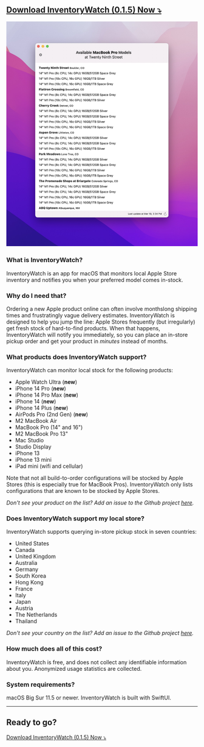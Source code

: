 ## [Download InventoryWatch (0.1.5) Now ⤵️](./InventoryWatch-0.1.5.zip)

![InventoryWatch-Screenshot](./ic-mkt.jpg)

### What is InventoryWatch?

InventoryWatch is an app for macOS that monitors local Apple Store inventory and notifies you when your preferred model comes in-stock. 

### Why do I need that? 

Ordering a new Apple product online can often involve monthslong shipping times and frustratingly vague delivery estimates. InventoryWatch is designed to help you jump the line: Apple Stores frequently (but irregularly) get fresh stock of hard-to-find products. When that happens, InventoryWatch will notify you immediately, so you can place an in-store pickup order and get your product in *minutes* instead of months. 

### What products does InventoryWatch support? 

InventoryWatch can monitor local stock for the following products: 

* Apple Watch Ultra (**new**)
* iPhone 14 Pro (**new**)
* iPhone 14 Pro Max (**new**)
* iPhone 14 (**new**)
* iPhone 14 Plus (**new**)
* AirPods Pro (2nd Gen) (**new**)
* M2 MacBook Air
* MacBook Pro (14" and 16")
* M2 MacBook Pro 13"
* Mac Studio
* Studio Display
* iPhone 13
* iPhone 13 mini
* iPad mini (wifi and cellular)

Note that not all build-to-order configurations will be stocked by Apple Stores (this is especially true for MacBook Pros). InventoryWatch only lists configurations that are known to be stocked by Apple Stores. 

_Don't see your product on the list? Add an issue to the Github project [here](https://github.com/worthbak/inventory-checker-app/issues)._

### Does InventoryWatch support my local store? 

InventoryWatch supports querying in-store pickup stock in seven countries:

  * United States
  * Canada
  * United Kingdom
  * Australia
  * Germany
  * South Korea
  * Hong Kong
  * France
  * Italy
  * Japan
  * Austria
  * The Netherlands
  * Thailand

_Don't see your country on the list? Add an issue to the Github project [here](https://github.com/worthbak/inventory-checker-app/issues)._

### How much does all of this cost? 

InventoryWatch is free, and does not collect any identifiable information about you. Anonymized usage statistics are collected.

### System requirements? 

macOS Big Sur 11.5 or newer. InventoryWatch is built with SwiftUI. 

---

## Ready to go?

[Download InventoryWatch (0.1.5) Now ⤵️](./InventoryWatch-0.1.5.zip)
